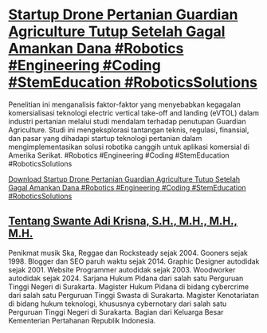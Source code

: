 # [Startup Drone Pertanian Guardian Agriculture Tutup Setelah Gagal Amankan Dana #Robotics #Engineering #Coding #StemEducation #RoboticsSolutions](https://swanteadikrisna.com/robot/website/9/startup-drone-pertanian-guardian-agriculture-tutup-gagal-amankan-dana/)

Penelitian ini menganalisis faktor-faktor yang menyebabkan kegagalan komersialisasi teknologi electric vertical take-off and landing (eVTOL) dalam industri pertanian melalui studi mendalam terhadap penutupan Guardian Agriculture. Studi ini mengeksplorasi tantangan teknis, regulasi, finansial, dan pasar yang dihadapi startup teknologi pertanian dalam mengimplementasikan solusi robotika canggih untuk aplikasi komersial di Amerika Serikat. #Robotics #Engineering #Coding #StemEducation #RoboticsSolutions 

[Download Startup Drone Pertanian Guardian Agriculture Tutup Setelah Gagal Amankan Dana #Robotics #Engineering #Coding #StemEducation #RoboticsSolutions](https://swanteadikrisna.com/robot/website/9/startup-drone-pertanian-guardian-agriculture-tutup-gagal-amankan-dana/)


## [Tentang Swante Adi Krisna, S.H., M.H., M.H., M.H.](https://swanteadikrisna.com/)

Penikmat musik Ska, Reggae dan Rocksteady sejak 2004. Gooners sejak 1998. Blogger dan SEO paruh waktu sejak 2014. Graphic Designer autodidak sejak 2001. Website Programmer autodidak sejak 2003. Woodworker autodidak sejak 2024. Sarjana Hukum Pidana dari salah satu Perguruan Tinggi Negeri di Surakarta. Magister Hukum Pidana di bidang cybercrime dari salah satu Perguruan Tinggi Swasta di Surakarta. Magister Kenotariatan di bidang hukum teknologi, khususnya cybernotary dari salah satu Perguruan Tinggi Negeri di Surakarta. Bagian dari Keluarga Besar Kementerian Pertahanan Republik Indonesia.